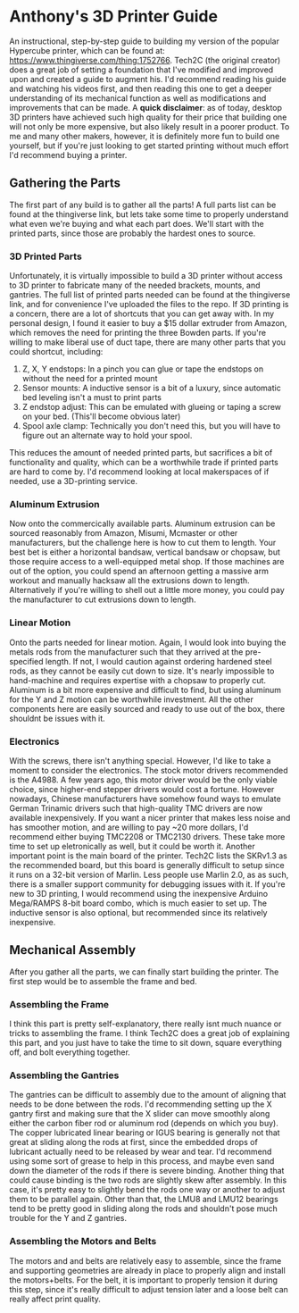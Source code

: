 # Anthony's 3D Printer Guide
An instructional, step-by-step guide to building my version of the popular Hypercube printer, which can be found at: https://www.thingiverse.com/thing:1752766. Tech2C (the original creator) does a great job of setting a foundation that I've modified and improved upon and created a guide to augment his. I'd recommend reading his guide and watching his videos first, and then reading this one to get a deeper understanding of its mechanical function as well as modifications and improvements that can be made. A **quick disclaimer**: as of today, desktop 3D printers have achieved such high quality for their price that building one will not only be more expensive, but also likely result in a poorer product. To me and many other makers, however, it is definitely more fun to build one yourself, but if you're just looking to get started printing without much effort I'd recommend buying a printer.

## Gathering the Parts
The first part of any build is to gather all the parts! A full parts list can be found at the thingiverse link, but lets take some time to properly understand what even we're buying and what each part does. We'll start with the printed parts, since those are probably the hardest ones to source.

### 3D Printed Parts
Unfortunately, it is virtually impossible to build a 3D printer without access to 3D printer to fabricate many of the needed brackets, mounts, and gantries. The full list of printed parts needed can be found at the thingiverse link, and for convenience I've uploaded the files to the repo. If 3D printing is a concern, there are a lot of shortcuts that you can get away with. In my personal design, I found it easier to buy a $15 dollar extruder from Amazon, which removes the need for printing the three Bowden parts. If you're willing to make liberal use of duct tape, there are many other parts that you could shortcut, including:

1. Z, X, Y endstops: In a pinch you can glue or tape the endstops on without the need for a printed mount
2. Sensor mounts: A inductive sensor is a bit of a luxury, since automatic bed leveling isn't a must to print parts
3. Z endstop adjust: This can be emulated with glueing or taping a screw on your bed. (This'll become obvious later)
4. Spool axle clamp: Technically you don't need this, but you will have to figure out an alternate way to hold your spool.

This reduces the amount of needed printed parts, but sacrifices a bit of functionality and quality, which can be a worthwhile trade if printed parts are hard to come by. I'd recommend looking at local makerspaces of if needed, use a 3D-printing service.

### Aluminum Extrusion
Now onto the commercically available parts. Aluminum extrusion can be sourced reasonably from Amazon, Misumi, Mcmaster or other manufacturers, but the challenge here is how to cut them to length. Your best bet is either a horizontal bandsaw, vertical bandsaw or chopsaw, but those require access to a well-equipped metal shop. If those machines are out of the option, you could spend an afternoon getting a massive arm workout and manually hacksaw all the extrusions down to length. Alternatively if you're willing to shell out a little more money, you could pay the manufacturer to cut extrusions down to length.

### Linear Motion
Onto the parts needed for linear motion. Again, I would look into buying the metals rods from the manufacturer such that they arrived at the pre-specified length. If not, I would caution against ordering hardened steel rods, as they cannot be easily cut down to size. It's nearly impossible to hand-machine and requires expertise with a chopsaw to properly cut. Aluminum is a bit more expensive and difficult to find, but using aluminum for the Y and Z motion can be worthwhile investment. All the other components here are easily sourced and ready to use out of the box, there shouldnt be issues with it.

### Electronics
With the screws, there isn't anything special. However, I'd like to take a moment to consider the electronics. The stock motor drivers recommended is the A4988. A few years ago, this motor driver would be the only viable choice, since higher-end stepper drivers would cost a fortune. However nowadays, Chinese manufacturers have somehow found ways to emulate German Trinamic drivers such that high-quality TMC drivers are now available inexpensively. If you want a nicer printer that makes less noise and has smoother motion, and are willing to pay ~20 more dollars, I'd recommend either buying TMC2208 or TMC2130 drivers. These take more time to set up eletronically as well, but it could be worth it. Another important point is the main board of the printer. Tech2C lists the SKRv1.3 as the recommended board, but this board is generally difficult to setup since it runs on a 32-bit version of Marlin. Less people use Marlin 2.0, as as such, there is a smaller support community for debugging issues with it. If you're new to 3D printing, I would recommend using the inexpensive Arduino Mega/RAMPS 8-bit board combo, which is much easier to set up. The inductive sensor is also optional, but recommended since its relatively inexpensive. 

## Mechanical Assembly
After you gather all the parts, we can finally start building the printer. The first step would be to assemble the frame and bed.

### Assembling the Frame
I think this part is pretty self-explanatory, there really isnt much nuance or tricks to assembling the frame. I think Tech2C does a great job of explaining this part, and you just have to take the time to sit down, square everything off, and bolt everything together. 

### Assembling the Gantries
The gantries can be difficult to assembly due to the amount of aligning that needs to be done between the rods. I'd recommending setting up the X gantry first and making sure that the X slider can move smoothly along either the carbon fiber rod or aluminum rod (depends on which you buy). The copper lubricated linear bearing or IGUS bearing is generally not that great at sliding along the rods at first, since the embedded drops of lubricant actually need to be released by wear and tear. I'd recommend using some sort of grease to help in this process, and maybe even sand down the diameter of the rods if there is severe binding. Another thing that could cause binding is the two rods are slightly skew after assembly. In this case, it's pretty easy to slightly bend the rods one way or another to adjust them to be parallel again. Other than that, the LMU8 and LMU12 bearings tend to be pretty good in sliding along the rods and shouldn't pose much trouble for the Y and Z gantries.

### Assembling the Motors and Belts
The motors and and belts are relatively easy to assemble, since the frame and supporting geometries are already in place to properly align and install the motors+belts. For the belt, it is important to properly tension it during this step, since it's really difficult to adjust tension later and a loose belt can really affect print quality. 







